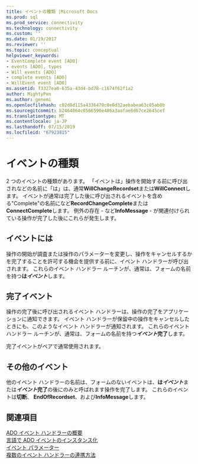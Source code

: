 ```yaml
---
title: イベントの種類 |Microsoft Docs
ms.prod: sql
ms.prod_service: connectivity
ms.technology: connectivity
ms.custom: ''
ms.date: 01/19/2017
ms.reviewer: ''
ms.topic: conceptual
helpviewer_keywords:
- EventComplete event [ADO]
- events [ADO], types
- Will events [ADO]
- complete events [ADO]
- WillEvent event [ADO]
ms.assetid: f3327ea0-635a-43d4-bd78-c1674f62f1a2
author: MightyPen
ms.author: genemi
ms.openlocfilehash: c02d8d115a4336470c0e0d32aebabea63c05ab0b
ms.sourcegitcommit: b2464064c0566590e486a3aafae6d67ce2645cef
ms.translationtype: MT
ms.contentlocale: ja-JP
ms.lasthandoff: 07/15/2019
ms.locfileid: "67923815"
---
```

# <a name="types-of-events"></a>イベントの種類
2 つのイベントの種類があります。 「イベントは」操作を開始する前に呼び出されなどの名前に「は」は、通常**WillChangeRecordset**または**WillConnect**します。 イベントが通常は完了した後に呼び出されるイベントを含める"Complete"の名前になど**RecordChangeComplete**または**ConnectComplete**します。 例外の存在 - など**InfoMessage** - が関連付けられている操作が完了した後にこれらが発生します。  
  
## <a name="will-events"></a>イベントには  
 操作の開始が調査または操作のパラメーターを変更し、操作をキャンセルするかを完了することを許可する機会を提供する前に、イベント ハンドラーが呼び出されます。 これらのイベント ハンドラー ルーチンが、通常は、フォームの名前を持つ<strong>は*イベント*</strong>します。  
  
## <a name="complete-events"></a>完了イベント  
 操作の完了後に呼び出されるイベント ハンドラーは、操作の完了をアプリケーションに通知できます。 イベント ハンドラーが保留中の操作をキャンセルしたときにも、このようなイベント ハンドラーが通知されます。 これらのイベント ハンドラー ルーチンが、通常は、フォームの名前を持つ<strong>*イベント*完了</strong>します。  
  
 完了イベントがペアで通常使用されます。  
  
## <a name="other-events"></a>その他のイベント  
 他のイベント ハンドラーの名前は、フォームのないイベントは、<strong>は*イベント*</strong>または<strong>*イベント*完了</strong>の後にのみと呼ばれます操作を完了します。 これらのイベントは**切断**、 **EndOfRecordset**、および**InfoMessage**します。  
  
## <a name="see-also"></a>関連項目  
 [ADO イベント ハンドラーの概要](../../../ado/guide/data/ado-event-handler-summary.md)   
 [言語で ADO イベントのインスタンス化](../../../ado/guide/data/ado-event-instantiation-by-language.md)   
 [イベント パラメーター](../../../ado/guide/data/event-parameters.md)   
 [複数のイベント ハンドラーの連携方法](../../../ado/guide/data/how-event-handlers-work-together.md)
